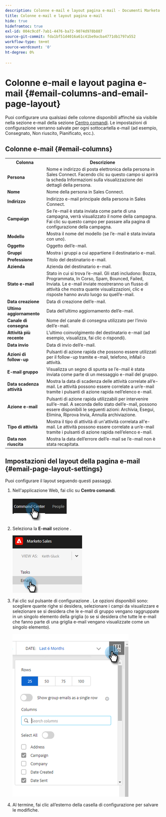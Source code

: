 ```yaml
---
description: Colonne e-mail e layout pagina e-mail - Documenti Marketo - Documentazione del prodotto
title: Colonne e-mail e layout pagina e-mail
hide: true
hidefromtoc: true
exl-id: 004c9cdf-7ab1-4476-ba72-9074d978b887
source-git-commit: fda1bf51d4016a61c41be9acba4771db1797a552
workflow-type: tm+mt
source-wordcount: '0'
ht-degree: 0%

---
```


# Colonne e-mail e layout pagina e-mail {#email-columns-and-email-page-layout}

Puoi configurare una qualsiasi delle colonne disponibili affinché sia visibile nella sezione e-mail della sezione [Centro comandi](/help/marketo/product-docs/marketo-sales-insight/actions/email/command-center/command-center-overview.md). Le impostazioni di configurazione verranno salvate per ogni sottocartella e-mail (ad esempio, Consegnato, Non riuscito, Pianificato, ecc.).

## Colonne e-mail {#email-columns}

<table> 
 <colgroup> 
  <col> 
  <col> 
 </colgroup> 
 <tbody> 
  <tr> 
   <th>Colonna</th> 
   <th>Descrizione</th> 
  </tr> 
  <tr> 
   <td><strong>Persona</td> 
   <td>Nome e indirizzo di posta elettronica della persona in Sales Connect. Facendo clic su questo campo si aprirà la scheda Informazioni sulla visualizzazione dei dettagli della persona.</td> 
  </tr> 
  <tr> 
   <td><strong>Nome</td> 
   <td>Nome della persona in Sales Connect.</td> 
  </tr> 
  <tr> 
   <td><strong>Indirizzo</td> 
   <td>Indirizzo e-mail principale della persona in Sales Connect.</td> 
  </tr> 
  <tr> 
   <td><strong>Campaign</td> 
   <td>Se l’e-mail è stata inviata come parte di una campagna, verrà visualizzato il nome della campagna. Fai clic su questo campo per passare alla pagina di configurazione della campagna.</td> 
  </tr> 
  <tr> 
   <td><strong>Modello</td> 
   <td>Mostra il nome del modello (se l’e-mail è stata inviata con uno).</td> 
  </tr> 
  <tr> 
   <td><strong>Oggetto</td> 
   <td>Oggetto dell’e-mail.</td> 
  </tr> 
  <tr> 
   <td><strong>Gruppi</td> 
   <td>Mostra i gruppi a cui appartiene il destinatario e-mail.</td> 
  </tr> 
  <tr> 
   <td><strong>Professione</td> 
   <td>Titolo del destinatario e-mail.</td> 
  </tr> 
  <tr> 
   <td><strong>Azienda</td> 
   <td>Azienda del destinatario e-mail.</td> 
  </tr> 
  <tr> 
   <td><strong>Stato e-mail</td> 
   <td>Stato in cui si trova l’e-mail. Gli stati includono: Bozza, Programmata, In Corso, Spam, Bounced, Failed, Inviata. Le e-mail inviate mostreranno un flusso di attività che mostra quante visualizzazioni, clic e risposte hanno avuto luogo su quell’e-mail.</td> 
  </tr> 
  <tr> 
   <td><strong>Data creazione</td> 
   <td>Data di creazione dell’e-mail.</td> 
  </tr> 
  <tr> 
   <td><strong>Ultimo aggiornamento</td> 
   <td>Data dell’ultimo aggiornamento dell’e-mail.</td> 
  </tr> 
  <tr> 
   <td><strong>Canale di consegna</td> 
   <td>Nome del canale di consegna utilizzato per l’invio dell’e-mail.</td> 
  </tr> 
  <tr> 
   <td><strong>Attività più recente</td> 
   <td>L’ultimo coinvolgimento del destinatario e-mail (ad esempio, visualizza, fai clic o rispondi).</td> 
  </tr> 
  <tr> 
   <td><strong>Data invio</td> 
   <td>Data di invio dell’e-mail.</td> 
  </tr> 
  <tr> 
   <td><strong>Azioni di follow-up</td> 
   <td>Pulsanti di azione rapida che possono essere utilizzati per il follow-up tramite e-mail, telefono, inMail o attività.</td> 
  </tr> 
  <tr> 
   <td><strong>E-mail gruppo</td> 
   <td>Visualizza un segno di spunta se l’e-mail è stata inviata come parte di un messaggio e-mail del gruppo.</td> 
  </tr> 
  <tr> 
   <td><strong>Data scadenza attività</td> 
   <td>Mostra la data di scadenza delle attività correlate all’e-mail. Le attività possono essere correlate a un’e-mail tramite i pulsanti di azione rapida nell’elenco e-mail.</td> 
  </tr> 
  <tr> 
   <td><strong>Azione e-mail</td> 
   <td>Pulsanti di azione rapida utilizzabili per intervenire sull’e-mail. A seconda dello stato dell’e-mail, possono essere disponibili le seguenti azioni: Archivia, Esegui, Elimina, Riprova Invia, Annulla archiviazione.</td> 
  </tr> 
  <tr> 
   <td><strong>Tipo di attività</td> 
   <td>Mostra il tipo di attività di un'attività correlata all'e-mail. Le attività possono essere correlate a un’e-mail tramite i pulsanti di azione rapida nell’elenco e-mail.</td> 
  </tr> 
  <tr> 
   <td><strong>Data non riuscita</td> 
   <td>Mostra la data dell’errore dell’e-mail se l’e-mail non è stata recapitata.</td> 
  </tr> 
 </tbody> 
</table>

## Impostazioni del layout della pagina e-mail {#email-page-layout-settings}

Puoi configurare il layout seguendo questi passaggi.

1. Nell&#39;applicazione Web, fai clic su **Centro comandi**.

   ![](assets/email-columns-and-email-page-layout-1.png)

1. Seleziona la **E-mail** sezione .

   ![](assets/email-columns-and-email-page-layout-2.png)

1. Fai clic sul pulsante di configurazione . Le opzioni disponibili sono: scegliere quante righe si desidera, selezionare i campi da visualizzare e selezionare se si desidera che le e-mail di gruppo vengano raggruppate in un singolo elemento della griglia (o se si desidera che tutte le e-mail che fanno parte di una griglia e-mail vengano visualizzate come un singolo elemento).

   ![](assets/email-columns-and-email-page-layout-3.png)

1. Al termine, fai clic all’esterno della casella di configurazione per salvare le modifiche.
